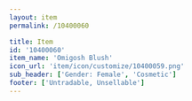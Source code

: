 ```yaml
---
layout: item
permalink: /10400060

title: Item
id: '10400060'
item_name: 'Omigosh Blush'
icon_url: 'item/icon/customize/10400059.png'
sub_header: ['Gender: Female', 'Cosmetic']
footer: ['Untradable, Unsellable']
---
```

